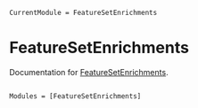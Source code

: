 ```@meta
CurrentModule = FeatureSetEnrichments
```

# FeatureSetEnrichments

Documentation for [FeatureSetEnrichments](https://github.com/kescobo/FeatureSetEnrichments.jl).

```@index
```

```@autodocs
Modules = [FeatureSetEnrichments]
```
